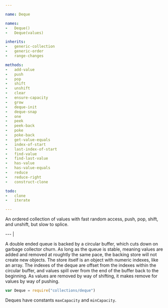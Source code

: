 ```yaml
---

name: Deque

names:
-   Deque()
-   Deque(values)

inherits:
-   generic-collection
-   generic-order
-   range-changes

methods:
-   add-value
-   push
-   pop
-   shift
-   unshift
-   clear
-   ensure-capacity
-   grow
-   deque-init
-   deque-snap
-   one
-   peek
-   peek-back
-   poke
-   poke-back
-   get-value-equals
-   index-of-start
-   last-index-of-start
-   find-value
-   find-last-value
-   has-value
-   has-value-equals
-   reduce
-   reduce-right
-   construct-clone

todo:
-   clone
-   iterate

---
```


An ordered collection of values with fast random access, push, pop, shift,
and unshift, but slow to splice.

--- |

A double ended queue is backed by a circular buffer, which cuts down on garbage
collector churn.
As long as the queue is stable, meaning values are added and removed at roughtly
the same pace, the backing store will not create new objects.
The store itself is an object with numeric indexes, like an array.
The indexes of the deque are offset from the indexes within the circular buffer,
and values spill over from the end of the buffer back to the beginning.
As values are removed by way of shifting, it makes remove for values by way of
pushing.

```js
var Deque = require("collections/deque")
```

Deques have constants `maxCapacity` and `minCapacity`.

